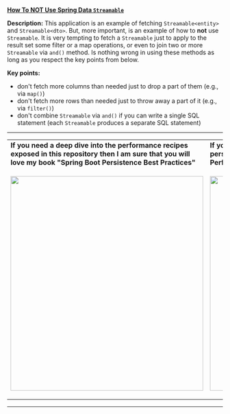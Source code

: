 **[How To NOT Use Spring Data `Streamable`](https://github.com/AnghelLeonard/Hibernate-SpringBoot/tree/master/HibernateSpringBootStreamable)**
 
**Description:** This application is an example of fetching `Streamable<entity>` and `Streamable<dto>`. But, more important, is an example of how to **not** use `Streamable`. It is very tempting to fetch a `Streamable` just to apply to the result set some filter or a map operations, or even to join two or more `Streamable` via `and()` method. Is nothing wrong in using these methods as long as you respect the key points from below.

**Key points:**
- don't fetch more columns than needed just to drop a part of them (e.g., via `map()`)
- don't fetch more rows than needed just to throw away a part of it (e.g., via `filter()`)
- don't combine `Streamable` via `and()` if you can write a single SQL statement (each `Streamable` produces a separate SQL statement)
     
-----------------------------------------------------------------------------------------------------------------------    
<table>
     <tr><td><b>If you need a deep dive into the performance recipes exposed in this repository then I am sure that you will love my book "Spring Boot Persistence Best Practices"</b></td><td><b>If you need a hand of tips and illustrations of 100+ Java persistence performance issues then "Java Persistence Performance Illustrated Guide" is for you.</b></td></tr>
     <tr><td>
<a href="https://www.apress.com/us/book/9781484256251"><p align="left"><img src="https://github.com/AnghelLeonard/Hibernate-SpringBoot/blob/master/Spring%20Boot%20Persistence%20Best%20Practices.jpg" height="500" width="450"/></p></a>
</td><td>
<a href="https://leanpub.com/java-persistence-performance-illustrated-guide"><p align="right"><img src="https://github.com/AnghelLeonard/Hibernate-SpringBoot/blob/master/Java%20Persistence%20Performance%20Illustrated%20Guide.jpg" height="500" width="450"/></p></a>
</td></tr></table>

-----------------------------------------------------------------------------------------------------------------------    

